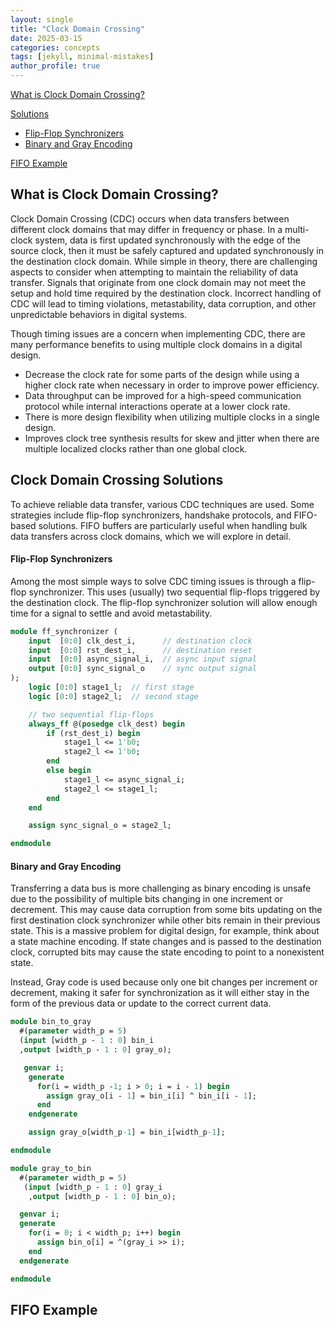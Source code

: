 ```yaml
---
layout: single
title: "Clock Domain Crossing"
date: 2025-03-15
categories: concepts
tags: [jekyll, minimal-mistakes]
author_profile: true
---
```

[What is Clock Domain Crossing?](#what-is-clock-domain-crossing)

[Solutions](#clock-domain-crossing-solutions)
- [Flip-Flop Synchronizers](#flip-flop-synchronizers)
- [Binary and Gray Encoding](#binary-and-gray-encoding)

[FIFO Example](#fifo-example)

## What is Clock Domain Crossing?

Clock Domain Crossing (CDC) occurs when data transfers between different clock domains that may differ in frequency or phase. In a multi-clock system, data is first updated synchronously with the edge of the source clock, then it must be safely captured and updated synchronously in the destination clock domain. While simple in theory, there are challenging aspects to consider when attempting to maintain the reliability of data transfer. Signals that originate from one clock domain may not meet the setup and hold time required by the destination clock. Incorrect handling of CDC will lead to timing violations, metastability, data corruption, and other unpredictable behaviors in digital systems. 

Though timing issues are a concern when implementing CDC, there are many performance benefits to using multiple clock domains in a digital design. 
- Decrease the clock rate for some parts of the design while using a higher clock rate when necessary in order to improve power efficiency.
- Data throughput can be improved for a high-speed communication protocol while internal interactions operate at a lower clock rate.
- There is more design flexibility when utilizing multiple clocks in a single design. 
- Improves clock tree synthesis results for skew and jitter when there are multiple localized clocks rather than one global clock. 

## Clock Domain Crossing Solutions

To achieve reliable data transfer, various CDC techniques are used. Some strategies include flip-flop synchronizers, handshake protocols, and FIFO-based solutions. FIFO buffers are particularly useful when handling bulk data transfers across clock domains, which we will explore in detail.

#### Flip-Flop Synchronizers

Among the most simple ways to solve CDC timing issues is through a flip-flop synchronizer. This uses (usually) two sequential flip-flops triggered by the destination clock. The flip-flop synchronizer solution will allow enough time for a signal to settle and avoid metastability.

```Systemverilog
module ff_synchronizer (
    input  [0:0] clk_dest_i,      // destination clock 
    input  [0:0] rst_dest_i,      // destination reset
    input  [0:0] async_signal_i,  // async input signal
    output [0:0] sync_signal_o    // sync output signal
);
    logic [0:0] stage1_l;  // first stage 
    logic [0:0] stage2_l;  // second stage 

    // two sequential flip-flops
    always_ff @(posedge clk_dest) begin
        if (rst_dest_i) begin
            stage1_l <= 1'b0;
            stage2_l <= 1'b0;           
        end
        else begin
            stage1_l <= async_signal_i;
            stage2_l <= stage1_l;
        end
    end

    assign sync_signal_o = stage2_l;

endmodule
```

#### Binary and Gray Encoding

Transferring a data bus is more challenging as binary encoding is unsafe due to the possibility of multiple bits changing in one increment or decrement. This may cause data corruption from some bits updating on the first destination clock synchronizer while other bits remain in their previous state. This is a massive problem for digital design, for example, think about a state machine encoding. If state changes and is passed to the destination clock, corrupted bits may cause the state encoding to point to a nonexistent state. 


Instead, Gray code is used because only one bit changes per increment or decrement, making it safer for synchronization as it will either stay in the form of the previous data or update to the correct current data.

```Systemverilog
module bin_to_gray
  #(parameter width_p = 5)
  (input [width_p - 1 : 0] bin_i
  ,output [width_p - 1 : 0] gray_o);

   genvar i;
    generate
      for(i = width_p -1; i > 0; i = i - 1) begin
        assign gray_o[i - 1] = bin_i[i] ^ bin_i[i - 1];
      end
    endgenerate

    assign gray_o[width_p-1] = bin_i[width_p-1];

endmodule
```

```Systemverilog
module gray_to_bin
  #(parameter width_p = 5)
   (input [width_p - 1 : 0] gray_i
    ,output [width_p - 1 : 0] bin_o);

  genvar i;
  generate
    for(i = 0; i < width_p; i++) begin
      assign bin_o[i] = ^(gray_i >> i);
    end
  endgenerate

endmodule
```


## FIFO Example
